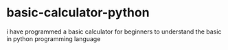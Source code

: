# basic-calculator-python

i have programmed a basic calculator for beginners to understand the basic in python programming language
